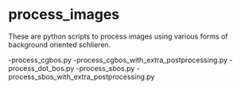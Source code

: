 # process_images

These are python scripts to process images using various forms of background oriented schlieren.

-process_cgbos.py
-process_cgbos_with_extra_postprocessing.py
-process_dot_bos.py
-process_sbos.py
-process_sbos_with_extra_postprocessing.py
